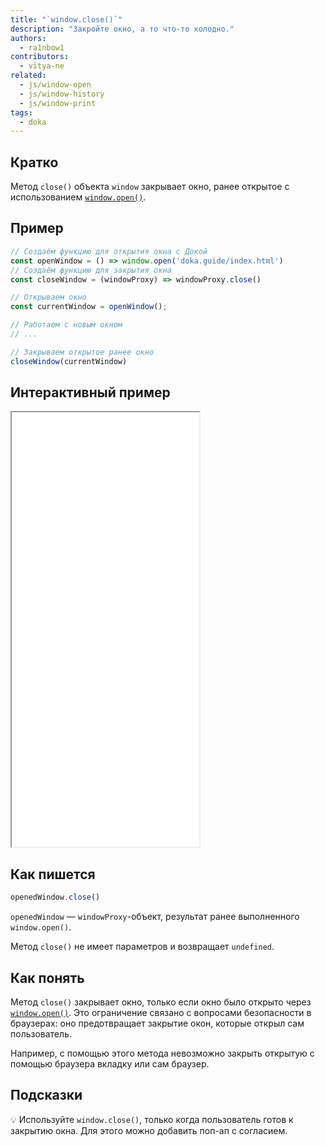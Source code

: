 ```yaml
---
title: "`window.close()`"
description: "Закройте окно, а то что-то холодно."
authors:
  - ra1nbow1
contributors:
  - vitya-ne
related:
  - js/window-open
  - js/window-history
  - js/window-print
tags:
  - doka
---
```


## Кратко

Метод `close()` объекта `window` закрывает окно, ранее открытое с использованием [`window.open()`](/js/window-open/).

## Пример

```js
// Создаём функцию для открытия окна с Докой
const openWindow = () => window.open('doka.guide/index.html')
// Создаём функцию для закрытия окна
const closeWindow = (windowProxy) => windowProxy.close()

// Открываем окно
const currentWindow = openWindow();

// Работаем с новым окном
// ...

// Закрываем открытое ранее окно
closeWindow(currentWindow)
```

## Интерактивный пример

<iframe title="Закрываем открытое окно" src="demos/open-close-window/" height="695"></iframe>

## Как пишется

```js
openedWindow.close()
```
`openedWindow` — `windowProxy`-объект, результат ранее выполненного `window.open()`.

Метод `close()` не имеет параметров и возвращает `undefined`.

## Как понять

Метод `close()` закрывает окно, только если окно было открыто через [`window.open()`](/js/window-open/). Это ограничение связано с вопросами безопасности в браузерах: оно предотвращает закрытие окон, которые открыл сам пользователь.

Например, с помощью этого метода невозможно закрыть открытую с помощью браузера вкладку или сам браузер.

## Подсказки

💡 Используйте `window.close()`, только когда пользователь готов к закрытию окна. Для этого можно добавить поп-ап с согласием.
